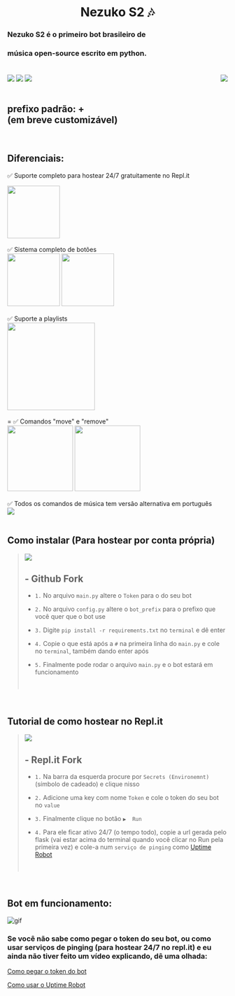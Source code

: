 <div align="center" >
    <h1>Nezuko S2 🎶</h1>
</div>

### Nezuko S2 é o primeiro bot brasileiro de
### música open-source escrito em python.
#

<div style="display: inline_block">
    <a href="https://github.com/LeudoNeto/nezuko-s2/fork" target="_blank"><img src="https://img.shields.io/github/forks/LeudoNeto/nezuko-s2.svg" target="_blank"></a>
    <a href="https://github.com/LeudoNeto/nezuko-s2" target="_blank"><img src="https://img.shields.io/github/stars/LeudoNeto/nezuko-s2.svg" target="_blank"></a>
    <a href="https://replit.com/@LeudoNeto/nezuko-s2" target="_blank"><img src="https://repl.it/badge/github/LeudoNeto/nezuko-s2" target="_blank"></a>
    <a href="https://github.com/LeudoNeto/nezuko-s2/fork" target="_blank"><img align="right" src="https://cdn.discordapp.com/avatars/933420163326423041/3507f298a2c64325b6843d4e7c6fe4b2.png?size=512" target="_blank"></a>
</div>

<br>

<h2>prefixo padrão: +<br>(em breve customizável)
</h2>

<br>

## Diferenciais:
✅ Suporte completo para hostear 24/7 gratuitamente no Repl.it
<div>
    <a href="https://replit.com/@LeudoNeto/nezuko-s2" target="_blank"><img src="https://cdn.discordapp.com/attachments/901566024690835467/971500158942609478/replit_host.png" height="120" target="_blank"></a>
</div><br>
✅ Sistema completo de botões
<div style="display: inline_block">
    <img src="https://cdn.discordapp.com/attachments/901566024690835467/971500135005708329/botoes.png" height="120" target="_blank">
    <img src="https://cdn.discordapp.com/attachments/901566024690835467/971500149434122250/menu_do_help.png" height="120" target="_blank">
</div><br>
✅ Suporte a playlists
<div>
    <img src="https://cdn.discordapp.com/attachments/901566024690835467/971501865487441960/playlists.png" height="200" target="_blank">
</div><br>
=
✅ Comandos "move" e "remove"
<div style="display: inline_block">
    <img src="https://cdn.discordapp.com/attachments/901566024690835467/971504462902480916/queue_1.png" height="150" target="_blank">
    <img src="https://cdn.discordapp.com/attachments/901566024690835467/971504480006832218/queue_2.png" height="150" target="_blank">
</div><br>
✅ Todos os comandos de música tem versão alternativa em português
<div>
    <img src="https://cdn.discordapp.com/attachments/901566024690835467/971505011425181746/port.png" target="_blank">
</div><br>

## Como instalar (Para hostear por conta própria)

><a href="https://github.com/LeudoNeto/nezuko-s2/fork" target="_blank"><img src="https://img.shields.io/github/forks/LeudoNeto/nezuko-s2.svg" target="_blank"></a>  <h2> - **Github Fork**</h2>
> 
> - ` 1. ` No arquivo `main.py` altere o `Token` para o do seu bot
> 
> - ` 2. ` No arquivo `config.py` altere o `bot_prefix` para o prefixo que você quer que o bot use
>
> - ` 3. ` Digite `pip install -r requirements.txt` no `terminal` e dê enter
> 
> - ` 4. ` Copie o que está após a `#` na primeira linha do `main.py` e cole no `terminal`, também dando enter após 
> 
> - ` 5. ` Finalmente pode rodar o arquivo `main.py` e o bot estará em funcionamento
>
> <br>
<br>

## Tutorial de como hostear no Repl.it
><a href="https://replit.com/@LeudoNeto/nezuko-s2" target="_blank"><img src="https://repl.it/badge/github/LeudoNeto/nezuko-s2" target="_blank"></a>  <h2> - **Repl.it Fork**</h2>
>
> - ` 1. ` Na barra da esquerda procure por `Secrets (Environemnt)` (símbolo de cadeado) e clique nisso
> 
> - ` 2. ` Adicione uma key com nome `Token` e cole o token do seu bot no `value`
> 
> - ` 3. ` Finalmente clique no botão `▶  Run`
> 
> - ` 4. ` Para ele ficar ativo 24/7 (o tempo todo), copie a url gerada pelo flask (vai estar acima do terminal quando você clicar no Run pela primeira vez) e cole-a num `serviço de pinging` como [Uptime Robot](https://uptimerobot.com)
>
> <br>
<br>

## Bot em funcionamento:
![gif](funcionando.gif)

### Se você não sabe como pegar o token do seu bot, ou como usar serviços de pinging (para hostear 24/7 no repl.it) e eu ainda não tiver feito um vídeo explicando, dê uma olhada:
[Como pegar o token do bot](https://www.youtube.com/watch?v=aI4OmIbkJH8&ab_channel=WomboTech)

[Como usar o Uptime Robot](https://www.youtube.com/watch?v=-5ptk-Klfcw)